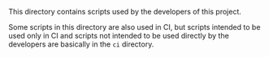 This directory contains scripts used by the developers of this project.

Some scripts in this directory are also used in CI, but scripts intended to be used only in CI and scripts not intended to be used directly by the developers are basically in the `ci` directory.

